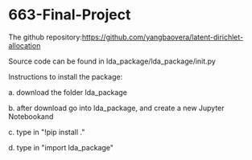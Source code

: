 # 663-Final-Project


The github repository:https://github.com/yangbaovera/latent-dirichlet-allocation

Source code can be found in lda_package/lda_package/init.py

Instructions to install the package:

a. download the folder lda_package

b. after download go into lda_package, and create a new Jupyter Notebookand

c. type in "!pip install ."

d. type in "import lda_package"
